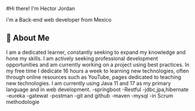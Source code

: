 
#Hi there! I'm Hector Jordan

i'm a Back-end web developer from Mexico


## 🚀 About Me


I am a dedicated learner, constantly seeking to expand my knowledge and hone my skills. I am actively seeking professional development opportunities and am currently working on a project using best practices. In my free time I dedicate 16 hours a week to learning new technologies, often through online resources such as YouTube, pages dedicated to teaching new technologies.
I am currently using Java 11 and 17 as my primary language and in web development.
-springboot
-Restful
-jdbc,jpa,hibernate
-eureka
-gatewat
-postman
-git and github
-maven
-mysql
-in Scrum methodologie

